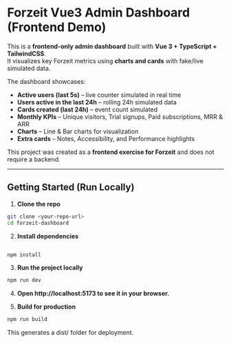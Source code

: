 # Forzeit Vue3 Admin Dashboard (Frontend Demo)

This is a **frontend-only admin dashboard** built with **Vue 3 + TypeScript + TailwindCSS**.  
It visualizes key Forzeit metrics using **charts and cards** with fake/live simulated data.  

The dashboard showcases:

- **Active users (last 5s)** – live counter simulated in real time  
- **Users active in the last 24h** – rolling 24h simulated data  
- **Cards created (last 24h)** – event count simulated  
- **Monthly KPIs** – Unique visitors, Trial signups, Paid subscriptions, MRR & ARR  
- **Charts** – Line & Bar charts for visualization  
- **Extra cards** – Notes, Accessibility, and Performance highlights  

This project was created as a **frontend exercise for Forzeit** and does not require a backend.

---

## Getting Started (Run Locally)

1. **Clone the repo**  
```bash
git clone <your-repo-url>
cd forzeit-dashboard
```
2. **Install dependencies**
```bash

npm install
```

3. **Run the project locally**
```bash
npm run dev
```

4. **Open http://localhost:5173 to see it in your browser.**

5. **Build for production**
```bash
npm run build
```

This generates a dist/ folder for deployment.
